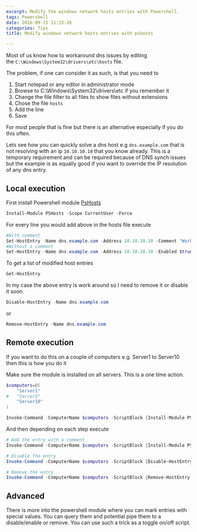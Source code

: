 ```yaml
---
excerpt: Modify the windows network hosts entries with Powershell.
tags: Powershell
date: 2016-09-15 11:15:26
categories: Tips
title: Modify windows network hosts entries with pshosts

---
```




Most of us know how to workaround dns issues by editing the `C:\Windows\System32\drivers\etc\hosts` file.

The problem, if one can consider it as such, is that you need to

1. Start notepad or any editor in administrator mode
1. Browse to C:\Windows\System32\drivers\etc if you remember it
1. Change the file filter to all files to show files without extensions
1. Chose the file `hosts`
1. Add the line
1. Save

For most people that is fine but there is an alternative especially if you do this often.

Lets see how you can quickly solve a dns host e.g `dns.example.com` that is not resolving with an ip `10.10.10.10` that you know already. 
This is a temporary requirement and can be required because of DNS synch issues but the example is as equally good if you want to override the IP resolution of any dns entry. 

## Local execution

First install Powershell module [PsHosts](http://www.powershellgallery.com/packages/PsHosts/)

```powershell 
Install-Module PSHosts -Scope CurrentUser -Force
```

For every line you would add above in the hosts file execute 

```powershell
#With comment
Set-HostEntry -Name dns.example.com -Address 10.10.10.10 -Comment "Workaround for DNS synch issues" -Enabled $true
#Without a comment
Set-HostEntry -Name dns.example.com -Address 10.10.10.10 -Enabled $true
```

To get a list of modified host entries
```powershell
Get-HostEntry
```

In my case the above entry is work around so I need to remove it or disable it soon.

```powershell 
Disable-HostEntry -Name dns.example.com
```
or 

```powershell
Remove-HostEntry -Name dns.example.com
```

## Remote execution

If you want to do this on a couple of computers e.g. Server1 to Server10 then this is how you do it

Make sure the module is installed on all servers. This is a one time action.

```powershell
$computers=@(
    "Server1"
#   "ServerX"
    "Server10"
)

Invoke-Command -ComputerName $computers -ScriptBlock {Install-Module PSHosts -Scope CurrentUser -Force}
```

And then depending on each step execute

```powershell
# Add the entry with a comment
Invoke-Command -ComputerName $computers -ScriptBlock {Install-Module PSHosts -Scope CurrentUser -Force}

# Disable the entry
Invoke-Command -ComputerName $computers -ScriptBlock {Disable-HostEntry -Name dns.example.com}# Remove the entry

# Remove the entry
Invoke-Command -ComputerName $computers -ScriptBlock {Remove-HostEntry -Name dns.example.com}# Remove the entry
```

## Advanced

There is more into the powershell module where you can mark entries with special values. 
You can query them and potential pipe them to a disable/enable or remove. 
You can use such a trick as a toggle on/off script.
